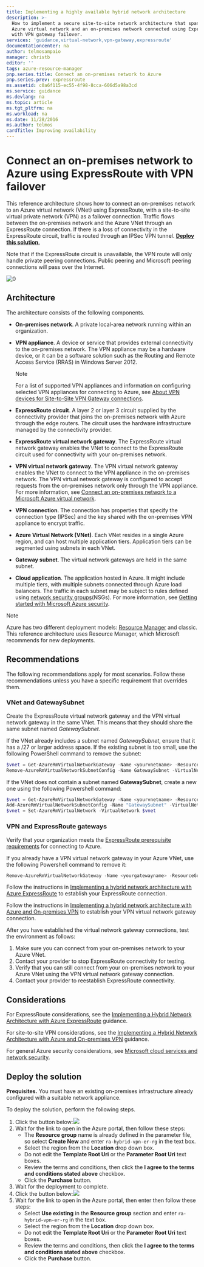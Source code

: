```yaml
---
title: Implementing a highly available hybrid network architecture
description: >-
  How to implement a secure site-to-site network architecture that spans an
  Azure virtual network and an on-premises network connected using ExpressRoute
  with VPN gateway failover.
services: 'guidance,virtual-network,vpn-gateway,expressroute'
documentationcenter: na
author: telmosampaio
manager: christb
editor: ''
tags: azure-resource-manager
pnp.series.title: Connect an on-premises network to Azure
pnp.series.prev: expressroute
ms.assetid: c0a6f115-ec55-4f98-8cca-606d5a98a3cd
ms.service: guidance
ms.devlang: na
ms.topic: article
ms.tgt_pltfrm: na
ms.workload: na
ms.date: 11/28/2016
ms.author: telmos
cardTitle: Improving availability
---
```

# Connect an on-premises network to Azure using ExpressRoute with VPN failover

This reference architecture shows how to connect an on-premises network to an Azure virtual network (VNet) using ExpressRoute, with a site-to-site virtual private network (VPN) as a failover connection. Traffic flows between the on-premises network and the Azure VNet through an ExpressRoute connection. If there is a loss of connectivity in the ExpressRoute circuit, traffic is routed through an IPSec VPN tunnel. [**Deploy this solution**.](#deploy-the-solution)

Note that if the ExpressRoute circuit is unavailable, the VPN route will only handle private peering connections. Public peering and Microsoft peering connections will pass over the Internet. 


![[0]][0]

## Architecture 

The architecture consists of the following components.

* **On-premises network**. A private local-area network running within an organization.

* **VPN appliance**. A device or service that provides external connectivity to the on-premises network. The VPN appliance may be a hardware device, or it can be a software solution such as the Routing and Remote Access Service (RRAS) in Windows Server 2012.

    > [!NOTE]
    > For a list of supported VPN appliances and information on configuring selected VPN appliances for connecting to Azure, see [About VPN devices for Site-to-Site VPN Gateway connections][vpn-appliance].
    > 
    > 

* **ExpressRoute circuit**. A layer 2 or layer 3 circuit supplied by the connectivity provider that joins the on-premises network with Azure through the edge routers. The circuit uses the hardware infrastructure managed by the connectivity provider.

* **ExpressRoute virtual network gateway**. The ExpressRoute virtual network gateway enables the VNet to connect to the ExpressRoute circuit used for connectivity with your on-premises network.

* **VPN virtual network gateway**. The VPN virtual network gateway enables the VNet to connect to the VPN appliance in the on-premises network. The VPN virtual network gateway is configured to accept requests from the on-premises network only through the VPN appliance. For more information, see [Connect an on-premises network to a Microsoft Azure virtual network][connect-to-an-Azure-vnet].

* **VPN connection**. The connection has properties that specify the connection type (IPSec) and the key shared with the on-premises VPN appliance to encrypt traffic.

* **Azure Virtual Network (VNet)**. Each VNet resides in a single Azure region, and can host multiple application tiers. Application tiers can be segmented using subnets in each VNet.

* **Gateway subnet**. The virtual network gateways are held in the same subnet.

* **Cloud application**. The application hosted in Azure. It might include multiple tiers, with multiple subnets connected through Azure load balancers. The traffic in each subnet may be subject to rules defined using [network security groups][azure-network-security-group](NSGs). For more information, see [Getting started with Microsoft Azure security][getting-started-with-azure-security].

> [!NOTE]
> Azure has two different deployment models: [Resource Manager](/azure/azure-resource-manager/resource-group-overview) and classic. This reference architecture uses Resource Manager, which Microsoft recommends for new deployments.
> 
> 

## Recommendations

The following recommendations apply for most scenarios. Follow these recommendations unless you have a specific requirement that overrides them.

### VNet and GatewaySubnet

Create the ExpressRoute virtual network gateway and the VPN virtual network gateway in the same VNet. This means that they should share the same subnet named *GatewaySubnet*.

If the VNet already includes a subnet named *GatewaySubnet*, ensure that it has a /27 or larger address space. If the existing subnet is too small, use the following PowerShell command to remove the subnet: 

```powershell
$vnet = Get-AzureRmVirtualNetworkGateway -Name <yourvnetname> -ResourceGroupName <yourresourcegroup>
Remove-AzureRmVirtualNetworkSubnetConfig -Name GatewaySubnet -VirtualNetwork $vnet
```

If the VNet does not contain a subnet named **GatewaySubnet**, create a new one using the following Powershell command:

```powershell
$vnet = Get-AzureRmVirtualNetworkGateway -Name <yourvnetname> -ResourceGroupName <yourresourcegroup>
Add-AzureRmVirtualNetworkSubnetConfig -Name "GatewaySubnet" -VirtualNetwork $vnet -AddressPrefix "10.200.255.224/27"
$vnet = Set-AzureRmVirtualNetwork -VirtualNetwork $vnet
```

### VPN and ExpressRoute gateways

Verify that your organization meets the [ExpressRoute prerequisite requirements][expressroute-prereq] for connecting to Azure.

If you already have a VPN virtual network gateway in your Azure VNet, use the following  Powershell command to remove it:

```powershell
Remove-AzureRmVirtualNetworkGateway -Name <yourgatewayname> -ResourceGroupName <yourresourcegroup>
```

Follow the instructions in [Implementing a hybrid network architecture with Azure ExpressRoute][implementing-expressroute] to establish your ExpressRoute connection.

Follow the instructions in [Implementing a hybrid network architecture with Azure and On-premises VPN][implementing-vpn] to establish your VPN virtual network gateway connection.

After you have established the virtual network gateway connections, test the environment as follows:

1. Make sure you can connect from your on-premises network to your Azure VNet.
2. Contact your provider to stop ExpressRoute connectivity for testing.
3. Verify that you can still connect from your on-premises network to your Azure VNet using the VPN virtual network gateway connection.
4. Contact your provider to reestablish ExpressRoute connectivity.

## Considerations

For ExpressRoute considerations, see the [Implementing a Hybrid Network Architecture with Azure ExpressRoute][guidance-expressroute] guidance.

For site-to-site VPN considerations, see the [Implementing a Hybrid Network Architecture with Azure and On-premises VPN][guidance-vpn] guidance.

For general Azure security considerations, see [Microsoft cloud services and network security][best-practices-security].

## Deploy the solution

**Prequisites.** You must have an existing on-premises infrastructure already configured with a suitable network appliance.

To deploy the solution, perform the following steps.

1. Click the button below:<a href="https://portal.azure.com/#create/Microsoft.Template/uri/https%3A%2F%2Fraw.githubusercontent.com%2Fmspnp%2Freference-architectures%2Fmaster%2Fhybrid-networking%2Fexpressroute-vpn-failover%2Fazuredeploy.json" target="_blank"><img src="http://azuredeploy.net/deploybutton.png"/></a>
2. Wait for the link to open in the Azure portal, then follow these steps:   
   * The **Resource group** name is already defined in the parameter file, so select **Create New** and enter `ra-hybrid-vpn-er-rg` in the text box.
   * Select the region from the **Location** drop down box.
   * Do not edit the **Template Root Uri** or the **Parameter Root Uri** text boxes.
   * Review the terms and conditions, then click the **I agree to the terms and conditions stated above** checkbox.
   * Click the **Purchase** button.
3. Wait for the deployment to complete.
4. Click the button below:<a href="https://portal.azure.com/#create/Microsoft.Template/uri/https%3A%2F%2Fraw.githubusercontent.com%2Fmspnp%2Freference-architectures%2Fmaster%2Fhybrid-networking%2Fexpressroute-vpn-failover%2Fazuredeploy-expressRouteCircuit.json" target="_blank"><img src="http://azuredeploy.net/deploybutton.png"/></a>
5. Wait for the link to open in the Azure portal, then enter then follow these steps:
   * Select **Use existing** in the **Resource group** section and enter `ra-hybrid-vpn-er-rg` in the text box.
   * Select the region from the **Location** drop down box.
   * Do not edit the **Template Root Uri** or the **Parameter Root Uri** text boxes.
   * Review the terms and conditions, then click the **I agree to the terms and conditions stated above** checkbox.
   * Click the **Purchase** button.

<!-- links -->

[resource-manager-overview]: /azure/azure-resource-manager/resource-group-overview
[vpn-appliance]: /azure/vpn-gateway/vpn-gateway-about-vpn-devices
[azure-vpn-gateway]: /azure/vpn-gateway/vpn-gateway-about-vpngateways
[connect-to-an-Azure-vnet]: https://technet.microsoft.com/library/dn786406.aspx
[azure-network-security-group]: /azure/virtual-network/virtual-networks-nsg
[getting-started-with-azure-security]: /azure/security/azure-security-getting-started
[expressroute-prereq]: /azure/expressroute/expressroute-prerequisites
[implementing-expressroute]: ./expressroute.md
[implementing-vpn]: ./vpn.md
[guidance-expressroute]: ./expressroute.md
[guidance-vpn]: ./vpn.md
[best-practices-security]: /azure/best-practices-network-security
[solution-script]: https://github.com/mspnp/reference-architectures/tree/master/hybrid-networking/expressroute-vpn-failover/Deploy-ReferenceArchitecture.ps1
[azure-powershell-download]: https://azure.microsoft.com/documentation/articles/powershell-install-configure/
[naming conventions]: /azure/guidance/guidance-naming-conventions
[azure-cli]: https://azure.microsoft.com/documentation/articles/xplat-cli-install/
[visio-download]: http://download.microsoft.com/download/1/5/6/1569703C-0A82-4A9C-8334-F13D0DF2F472/RAs.vsdx
[0]: ../_images/blueprints/hybrid-network-expressroute-vpn-failover.png "Architecture of a highly available hybrid network architecture using ExpressRoute and VPN gateway"
[ARM-Templates]: https://azure.microsoft.com/documentation/articles/resource-group-authoring-templates/
